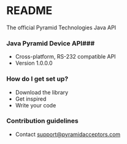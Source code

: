 # README #

The official Pyramid Technologies Java API

### Java Pyramid Device API###

* Cross-platform, RS-232 compatible API
* Version 1.0.0.0

### How do I get set up? ###

* Download the library
* Get inspired 
* Write your code

### Contribution guidelines ###

* Contact support@pyramidacceptors.com

